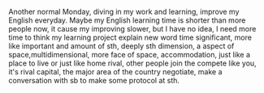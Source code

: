 Another normal Monday, diving in my work and learning, improve my English everyday. Maybe my English learning time is shorter than more people now, it cause my improving slower, but I have no idea, I need more time to think my learning project
explain new word time
significant, more like important and amount of sth, deeply sth
dimension, a aspect of space,multidimensional, more face of space,
accommodation, just like a place to live or just like home
rival, other people join the compete like you, it's rival
capital, the major area of the country
negotiate, make a conversation with sb to make some protocol at sth.
